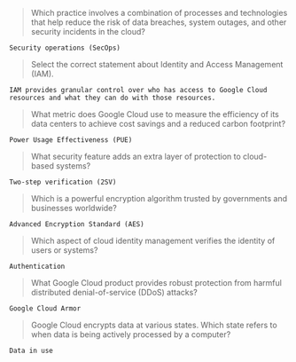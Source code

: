> Which practice involves a combination of processes and technologies that help reduce the risk of data breaches, system outages, and other security incidents in the cloud?
```
Security operations (SecOps)
```

> Select the correct statement about Identity and Access Management (IAM).
```
IAM provides granular control over who has access to Google Cloud resources and what they can do with those resources.
```

> What metric does Google Cloud use to measure the efficiency of its data centers to achieve cost savings and a reduced carbon footprint?
```
Power Usage Effectiveness (PUE)
```

> What security feature adds an extra layer of protection to cloud-based systems?
```
Two-step verification (2SV)
```

> Which is a powerful encryption algorithm trusted by governments and businesses worldwide?
```
Advanced Encryption Standard (AES)
```

> Which aspect of cloud identity management verifies the identity of users or systems?
```
Authentication
```

> What Google Cloud product provides robust protection from harmful distributed denial-of-service (DDoS) attacks?
```
Google Cloud Armor
```

> Google Cloud encrypts data at various states. Which state refers to when data is being actively processed by a computer?
```
Data in use
```